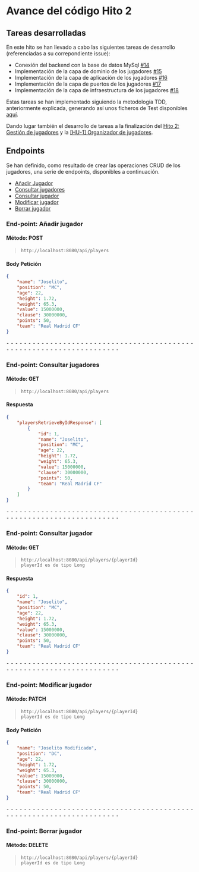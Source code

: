 # Avance del código Hito 2
## Tareas desarrolladas
En este hito se han llevado a cabo las siguientes tareas de desarrollo (referenciadas a su correpondiente issue):
- Conexión del backend con la base de datos MySql [#14](https://github.com/Josejc2001/MUII_CC-23-24/issues/14)
- Implementación de la capa de dominio de los jugadores [#15](https://github.com/Josejc2001/MUII_CC-23-24/issues/15)
- Implementación de la capa de aplicación de los jugadores [#16](https://github.com/Josejc2001/MUII_CC-23-24/issues/16)
- Implementación de la capa de puertos de los jugadores [#17](https://github.com/Josejc2001/MUII_CC-23-24/issues/17)
- Implementación de la capa de infraestructura de los jugadores [#18](https://github.com/Josejc2001/MUII_CC-23-24/issues/18)

Estas tareas se han implementado siguiendo la metodología TDD, anteriormente explicada, generando así unos ficheros de Test disponibles [aquí](../../backend/src/test/java/com/royalfantasy/backend/).

Dando lugar también el desarrollo de tareas a la finalización del [Hito 2: Gestión de jugadores](https://github.com/Josejc2001/MUII_CC-23-24/milestone/2) y la [[HU-1] Organizador de jugadores](https://github.com/Josejc2001/MUII_CC-23-24/issues/1).

## Endpoints
Se han definido, como resultado de crear las operaciones CRUD de los jugadores, una serie de endpoints, disponibles a continuación.

- [Añadir Jugador](#end-point-añadir-jugador)
- [Consultar jugadores](#end-point-consultar-jugadores)
- [Consultar jugador](#end-point-consultar-jugador)
- [Modificar jugador](#end-point-modificar-jugador)
- [Borrar jugador](#end-point-borrar-jugador)

### End-point: Añadir jugador

#### Método: POST
>```
>http://localhost:8080/api/players
>```
#### Body Petición
``` json
{
    "name": "Joselito",
    "position": "MC",
    "age": 22,
    "height": 1.72,
    "weight": 65.3,
    "value": 15000000,
    "clause": 30000000,
    "points": 50,
    "team": "Real Madrid CF"
}
```

⁃ ⁃ ⁃ ⁃ ⁃ ⁃ ⁃ ⁃ ⁃ ⁃ ⁃ ⁃ ⁃ ⁃ ⁃ ⁃ ⁃ ⁃ ⁃ ⁃ ⁃ ⁃ ⁃ ⁃ ⁃ ⁃ ⁃ ⁃ ⁃ ⁃ ⁃ ⁃ ⁃ ⁃ ⁃ ⁃ ⁃ ⁃ ⁃ ⁃ ⁃ ⁃ ⁃ ⁃ ⁃ ⁃ ⁃ ⁃ ⁃ ⁃ ⁃ ⁃ ⁃ ⁃ ⁃ ⁃ ⁃ ⁃ ⁃ ⁃ ⁃ ⁃ ⁃ ⁃ ⁃ ⁃ ⁃ ⁃ ⁃
### End-point: Consultar jugadores

#### Método: GET
>```
>http://localhost:8080/api/players
>```
#### Respuesta
``` json
{
    "playersRetrieveByIdResponse": [
        {
            "id": 1,
            "name": "Joselito",
            "position": "MC",
            "age": 22,
            "height": 1.72,
            "weight": 65.3,
            "value": 15000000,
            "clause": 30000000,
            "points": 50,
            "team": "Real Madrid CF"
        }
    ]
}
```
⁃ ⁃ ⁃ ⁃ ⁃ ⁃ ⁃ ⁃ ⁃ ⁃ ⁃ ⁃ ⁃ ⁃ ⁃ ⁃ ⁃ ⁃ ⁃ ⁃ ⁃ ⁃ ⁃ ⁃ ⁃ ⁃ ⁃ ⁃ ⁃ ⁃ ⁃ ⁃ ⁃ ⁃ ⁃ ⁃ ⁃ ⁃ ⁃ ⁃ ⁃ ⁃ ⁃ ⁃ ⁃ ⁃ ⁃ ⁃ ⁃ ⁃ ⁃ ⁃ ⁃ ⁃ ⁃ ⁃ ⁃ ⁃ ⁃ ⁃ ⁃ ⁃ ⁃ ⁃ ⁃ ⁃ ⁃ ⁃ ⁃
### End-point: Consultar jugador

#### Método: GET
>```
>http://localhost:8080/api/players/{playerId}
>playerId es de tipo Long
>```
#### Respuesta
``` json
{
    "id": 1,
    "name": "Joselito",
    "position": "MC",
    "age": 22,
    "height": 1.72,
    "weight": 65.3,
    "value": 15000000,
    "clause": 30000000,
    "points": 50,
    "team": "Real Madrid CF"
}
```
⁃ ⁃ ⁃ ⁃ ⁃ ⁃ ⁃ ⁃ ⁃ ⁃ ⁃ ⁃ ⁃ ⁃ ⁃ ⁃ ⁃ ⁃ ⁃ ⁃ ⁃ ⁃ ⁃ ⁃ ⁃ ⁃ ⁃ ⁃ ⁃ ⁃ ⁃ ⁃ ⁃ ⁃ ⁃ ⁃ ⁃ ⁃ ⁃ ⁃ ⁃ ⁃ ⁃ ⁃ ⁃ ⁃ ⁃ ⁃ ⁃ ⁃ ⁃ ⁃ ⁃ ⁃ ⁃ ⁃ ⁃ ⁃ ⁃ ⁃ ⁃ ⁃ ⁃ ⁃ ⁃ ⁃ ⁃ ⁃ ⁃
### End-point: Modificar jugador

#### Método: PATCH
>```
>http://localhost:8080/api/players/{playerId}
>playerId es de tipo Long
>```
#### Body Petición
``` json
{
    "name": "Joselito Modificado",
    "position": "DC",
    "age": 22,
    "height": 1.72,
    "weight": 65.3,
    "value": 15000000,
    "clause": 30000000,
    "points": 50,
    "team": "Real Madrid CF"
}
```

⁃ ⁃ ⁃ ⁃ ⁃ ⁃ ⁃ ⁃ ⁃ ⁃ ⁃ ⁃ ⁃ ⁃ ⁃ ⁃ ⁃ ⁃ ⁃ ⁃ ⁃ ⁃ ⁃ ⁃ ⁃ ⁃ ⁃ ⁃ ⁃ ⁃ ⁃ ⁃ ⁃ ⁃ ⁃ ⁃ ⁃ ⁃ ⁃ ⁃ ⁃ ⁃ ⁃ ⁃ ⁃ ⁃ ⁃ ⁃ ⁃ ⁃ ⁃ ⁃ ⁃ ⁃ ⁃ ⁃ ⁃ ⁃ ⁃ ⁃ ⁃ ⁃ ⁃ ⁃ ⁃ ⁃ ⁃ ⁃ ⁃
### End-point: Borrar jugador

#### Método: DELETE
>```
>http://localhost:8080/api/players/{playerId}
>playerId es de tipo Long
>```
